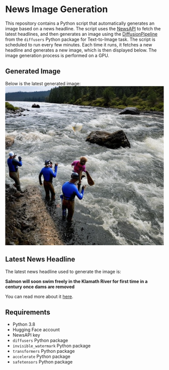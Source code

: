 # News Image Generation
This repository contains a Python script that automatically generates an image based on a news headline. The script uses the [NewsAPI](https://newsapi.org/) to fetch the latest headlines, and then generates an image using the [DiffusionPipeline](https://github.com/huggingface/diffusers) from the `diffusers` Python package for Text-to-Image task.
The script is scheduled to run every few minutes. Each time it runs, it fetches a new headline and generates a new image, which is then displayed below. The image generation process is performed on a GPU.

## Generated Image
Below is the latest generated image:
![Generated Image](image.png)

## Latest News Headline
The latest news headline used to generate the image is:

**Salmon will soon swim freely in the Klamath River for first time in a century once dams are removed**

You can read more about it [here](https://news.google.com/rss/articles/CBMipwFBVV95cUxNSlkyWk5jeVVkQnpCcEhtYzJwazhvZ0hRbmF3YkVuSW84ZlJhc2ZyR25yd2JXaUVHdFVSZTktN3pzU1JHRGdnSC1WY3NIUFFUWmpMcl9HU3lFdFp5VmY4dGlfMXc0X0VaY2lqa2wzS2d0a2liQVdBNFZ3eWpTY2hYSWFmUkpjYy1jS3ROdFB1cm4zMUoxcnlXakFvY2Y2VEczZHRTMDNpUQ?oc=5).

## Requirements
- Python 3.8
- Hugging Face account
- NewsAPI key
- `diffusers` Python package
- `invisible_watermark` Python package
- `transformers` Python package
- `accelerate` Python package
- `safetensors` Python package
